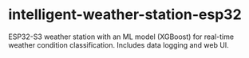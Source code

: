 # intelligent-weather-station-esp32
ESP32-S3 weather station with an ML model (XGBoost) for real-time weather condition classification. Includes data logging and web UI.
